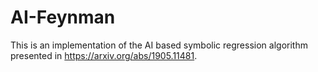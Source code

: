 # AI-Feynman

This is an implementation of the AI based symbolic regression algorithm presented in https://arxiv.org/abs/1905.11481.
